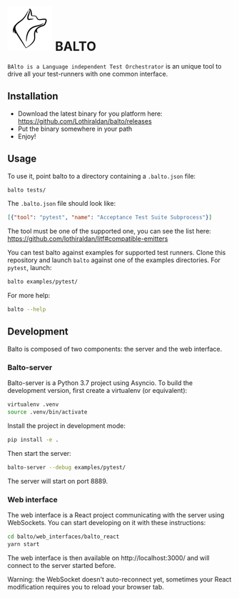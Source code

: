 # ![Logo of Balto](logo-100x.png) BALTO

`BAlto is a Language independent Test Orchestrator` is an unique tool to drive
all your test-runners with one common interface.

## Installation

- Download the latest binary for you platform here: https://github.com/Lothiraldan/balto/releases
- Put the binary somewhere in your path
- Enjoy!

## Usage

To use it, point balto to a directory containing a `.balto.json` file:
    
```bash
balto tests/
```

The `.balto.json` file should look like:

```json
[{"tool": "pytest", "name": "Acceptance Test Suite Subprocess"}]

```

The tool must be one of the supported one, you can see the list here: https://github.com/lothiraldan/litf#compatible-emitters

You can test balto against examples for supported test runners. Clone this repository and launch `balto` against one of the examples directories. For `pytest`, launch:

```bash
balto examples/pytest/
```

For more help:

```bash
balto --help
```


## Development

Balto is composed of two components: the server and the web interface.

### Balto-server

Balto-server is a Python 3.7 project using Asyncio. To build the development version, first create a virtualenv (or equivalent):

```bash
virtualenv .venv
source .venv/bin/activate
```

Install the project in development mode:

```bash
pip install -e .
```

Then start the server:

```bash
balto-server --debug examples/pytest/
```

The server will start on port 8889.

### Web interface

The web interface is a React project communicating with the server using WebSockets. You can start developing on it with these instructions:

```bash
cd balto/web_interfaces/balto_react
yarn start
```

The web interface is then available on http://localhost:3000/ and will connect to the server started before.

Warning: the WebSocket doesn't auto-reconnect yet, sometimes your React modification requires you to reload your browser tab.
